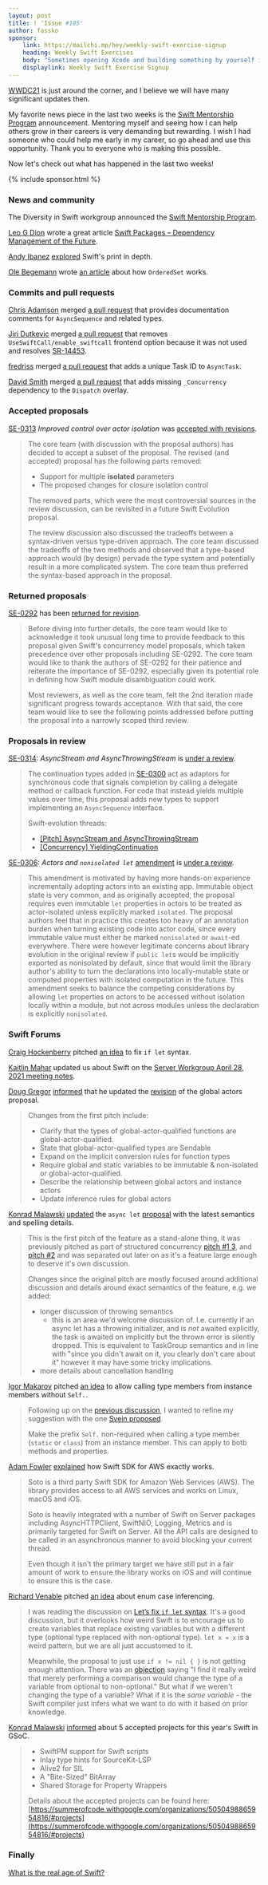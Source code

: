```yaml
---
layout: post
title: ! 'Issue #185'
author: fassko
sponsor:
    link: https://mailchi.mp/hey/weekly-swift-exercise-signup
    heading: Weekly Swift Exercises
    body: "Sometimes opening Xcode and building something by yourself is a daunting task. Increasing your confidence is key and there's an easy way to do it: practice. Fernando's weekly exercises help you practice concepts like closures and protocols while implementing actual features like dark mode. It's free to join!"
    displaylink: Weekly Swift Exercise Signup
---
```


[WWDC21](https://developer.apple.com/wwdc21/) is just around the corner, and I believe we will have many significant updates then.

My favorite news piece in the last two weeks is the [Swift Mentorship Program](https://swift.org/blog/swift-mentorship-program/) announcement. Mentoring myself and seeing how I can help others grow in their careers is very demanding but rewarding. I wish I had someone who could help me early in my career, so go ahead and use this opportunity. Thank you to everyone who is making this possible.

Now let's check out what has happened in the last two weeks!

<!--excerpt-->

{% include sponsor.html %}

### News and community

The Diversity in Swift workgroup announced the [Swift Mentorship Program](https://swift.org/blog/swift-mentorship-program/).

[Leo G Dion](https://twitter.com/leogdion) wrote a great article [Swift Packages – Dependency Management of the Future](https://learningswift.brightdigit.com/swift-dependency-management-spm/).

[Andy Ibanez](https://twitter.com/AndyIbanezK) [explored](https://www.andyibanez.com/posts/swift-print-in-depth/) Swift's print in depth.

[Ole Begemann](https://twitter.com/olebegemann) wrote [an article](https://oleb.net/2021/ordered-set/) about how `OrderedSet` works.

### Commits and pull requests

[Chris Adamson](https://github.com/invalidname) merged [a pull request](https://github.com/apple/swift/pull/37383) that provides documentation comments for `AsyncSequence` and related types.

[Jiri Dutkevic](https://github.com/jirid) merged [a pull request](https://github.com/apple/swift/pull/37397) that removes `UseSwiftCall/enable_swiftcall` frontend option because it was not used and resolves [SR-14453](https://bugs.swift.org/browse/SR-14453).

[fredriss](https://github.com/fredriss) merged [a pull request](https://github.com/apple/swift/pull/37325) that adds a unique Task ID to `AsyncTask`.

[David Smith](https://twitter.com/Catfish_Man) merged [a pull request](https://github.com/apple/swift/pull/37186) that adds missing `_Concurrency` dependency to the `Dispatch` overlay.

### Accepted proposals

[SE-0313](https://forums.swift.org/t/se-0313-improved-control-over-actor-isolation/47813/35) *Improved control over actor isolation* was [accepted with revisions](https://forums.swift.org/t/accepted-with-revisions-se-0313-improved-control-over-actor-isolation/48573).

> The core team (with discussion with the proposal authors) has decided to accept a subset of the proposal. The revised (and accepted) proposal has the following parts removed:
>
> * Support for multiple **isolated** parameters
> * The proposed changes for closure isolation control
>
> The removed parts, which were the most controversial sources in the review discussion, can be revisited in a future Swift Evolution proposal.
> 
> The review discussion also discussed the tradeoffs between a syntax-driven versus type-driven approach. The core team discussed the tradeoffs of the two methods and observed that a type-based approach would (by design) pervade the type system and potentially result in a more complicated system. The core team thus preferred the syntax-based approach in the proposal.

### Returned proposals

[SE-0292](https://forums.swift.org/t/se-0292-2nd-review-package-registry-service) has been [returned for revision](https://forums.swift.org/t/returned-for-revision-se-0292-package-registry-service/48338).

> Before diving into further details, the core team would like to acknowledge it took unusual long time to provide feedback to this proposal given Swift's concurrency model proposals, which taken precedence over other proposals including SE-0292. The core team would like to thank the authors of SE-0292 for their patience and reiterate the importance of SE-0292, especially given its potential role in defining how Swift module disambiguation could work.
> 
> Most reviewers, as well as the core team, felt the 2nd iteration made significant progress towards acceptance. With that said, the core team would like to see the following points addressed before putting the proposal into a narrowly scoped third review.

### Proposals in review

[SE-0314](https://github.com/apple/swift-evolution/blob/main/proposals/0314-async-stream.md): *AsyncStream and AsyncThrowingStream* is [under a review](https://forums.swift.org/t/se-0314-asyncstream-and-asyncthrowingstream/48198).

> The continuation types added in [SE-0300](https://github.com/apple/swift-evolution/blob/main/proposals/0300-continuation.md) act as adaptors for synchronous code that signals completion by calling a delegate method or callback function. For code that instead yields multiple values over time, this proposal adds new types to support implementing an `AsyncSequence` interface.
> 
> Swift-evolution threads:
>
> * [[Pitch] AsyncStream and AsyncThrowingStream](https://forums.swift.org/t/pitch-asyncstream-and-asyncthrowingstream/47820)
> * [[Concurrency] YieldingContinuation](https://forums.swift.org/t/concurrency-yieldingcontinuation/47126)

[SE-0306](https://github.com/apple/swift-evolution/blob/main/proposals/0306-actors.md): *Actors and `nonisolated let`* [amendment](https://github.com/apple/swift-evolution/pull/1354/files) is [under a review](https://forums.swift.org/t/amendment-se-0306-actors-and-nonisolated-let/48386).

> This amendment is motivated by having more hands-on experience incrementally adopting actors into an existing app. Immutable object state is very common, and as originally accepted, the proposal requires even immutable `let` properties in actors to be treated as actor-isolated unless explicitly marked `isolated`. The proposal authors feel that in practice this creates too heavy of an annotation burden when turning existing code into actor code, since every immutable  value must either be marked `nonisolated` or `await`-ed everywhere. There were however legitimate concerns about library evolution in the original review if `public let`s would be implicitly exported as nonisolated by default, since that would limit the library author's ability to turn the declarations into locally-mutable state or computed properties with isolated computation in the future. This amendment seeks to balance the competing considerations by allowing `let` properties on actors to be accessed without isolation locally within a module, but not across modules unless the declaration is explicitly `nonisolated`.

### Swift Forums

[Craig Hockenberry](https://twitter.com/chockenberry) pitched [an idea](https://forums.swift.org/t/lets-fix-if-let-syntax/48188) to fix `if let` syntax.

[Kaitlin Mahar](https://twitter.com/k__mahar) updated us about Swift on the [Server Workgroup April 28, 2021 meeting notes](https://forums.swift.org/t/april-28-2021/48265).

[Doug Gregor](https://twitter.com/dgregor79) [informed](https://forums.swift.org/t/pitch-2-global-actors/48332) that he updated the [revision](https://github.com/DougGregor/swift-evolution/blob/global-actors/proposals/nnnn-global-actors.md) of the global actors proposal.

> Changes from the first pitch include:
>
> * Clarify that the types of global-actor-qualified functions are global-actor-qualified.
> * State that global-actor-qualified types are Sendable
> * Expand on the implicit conversion rules for function types
> * Require global and static variables to be immutable & non-isolated or global-actor-qualified.
> * Describe the relationship between global actors and instance actors
> * Update inference rules for global actors  

[Konrad Malawski](https://twitter.com/ktosopl) [updated](https://forums.swift.org/t/pitch-3-async-let/48336) the `async let` [proposal](https://github.com/ktoso/swift-evolution/blob/d44f5dc31fa91c7e029ae9c17a5256af0c1a91aa/proposals/mmmm-async-let.md) with the latest semantics and spelling details.

> This is the first pitch of the feature as a stand-alone thing, it was previously pitched as part of structured concurrency [pitch #1 3](https://forums.swift.org/t/concurrency-structured-concurrency/41622), and [pitch #2](https://forums.swift.org/t/pitch-2-structured-concurrency/43452) and was separated out later on as it's a feature large enough to deserve it's own discussion.
>
> Changes since the original pitch are mostly focused around additional discussion and details around exact semantics of the feature, e.g. we added:
>
> * longer discussion of throwing semantics
>   * this is an area we'd welcome discussion of. I.e. currently if an async let has a throwing initializer, and is _not_ awaited explicitly, the task is awaited on implicitly but the thrown error is silently dropped. This is equivalent to TaskGroup semantics and in line with "since you didn't await on it, you clearly don't care about it" however it may have some tricky implications.
> * more details about cancellation handling

[Igor Makarov](https://forums.swift.org/u/igor-makarov) pitched [an idea](https://forums.swift.org/t/allow-calling-type-members-from-instance-members-without-self/48389) to allow calling type members from instance members without `Self.`.

> Following up on the [previous discussion](https://forums.swift.org/t/modifier-to-make-a-func-on-a-type-a-free-function/47749), I wanted to refine my suggestion with the one [Svein proposed](https://forums.swift.org/t/modifier-to-make-a-func-on-a-type-a-free-function/47749/18).
> 
> Make the prefix `Self.` non-required when calling a type member (`static` or `class`) from an instance member. This can apply to botb methods and properties.

[Adam Fowler](https://twitter.com/o_aberration) [explained](https://forums.swift.org/t/about-the-soto-category/48509/2) how Swift SDK for AWS exactly works.

> Soto is a third party Swift SDK for Amazon Web Services (AWS). The library provides access to all AWS services and works on Linux, macOS and iOS.
> 
> Soto is heavily integrated with a number of Swift on Server packages including AsyncHTTPClient, SwiftNIO, Logging, Metrics and is primarily targeted for Swift on Server. All the API calls are designed to be called in an asynchronous manner to avoid blocking your current thread.
>
> Even though it isn't the primary target we have still put in a fair amount of work to ensure the library works on iOS and will continue to ensure this is the case.

[Richard Venable](https://forums.swift.org/u/rvenable) pitched [an idea](https://forums.swift.org/t/pitch-enum-case-inferencing/48536) about enum case inferencing.

> I was reading the discussion on [Let’s fix `if let` syntax](https://forums.swift.org/t/lets-fix-if-let-syntax). It's a good discussion, but it overlooks how weird Swift is to encourage us to create variables that replace existing variables but with a different type (optional type replaced with non-optional type). `let x = x` is a weird pattern, but we are all just accustomed to it.
> 
> Meanwhile, the proposal to just use `if x != nil { }` is not getting enough attention. There was an [objection](https://forums.swift.org/t/lets-fix-if-let-syntax/48188/12) saying "I find it really weird that merely performing a comparison would change the type of a variable from optional to non-optional." But what if we weren't changing the type of a variable? What if it is the _same variable_ - the Swift compiler just infers what we want to do with it based on prior knowledge.

[Konrad Malawski](https://twitter.com/ktosopl) [informed](https://forums.swift.org/t/swift-to-participate-in-gsoc-2021/44689/29) about 5 accepted projects for this year's Swift in GSoC.

> * SwiftPM support for Swift scripts
> * Inlay type hints for SourceKit-LSP
> * Alive2 for SIL
> * A "Bite-Sized" BitArray
> * Shared Storage for Property Wrappers
> 
> Details about the accepted projects can be found here: [https://summerofcode.withgoogle.com/organizations/5050498865954816/#projects](https://summerofcode.withgoogle.com/organizations/5050498865954816/#projects)

### Finally

[What is the real age of Swift?](https://twitter.com/jckarter/status/1392892679852199939)

